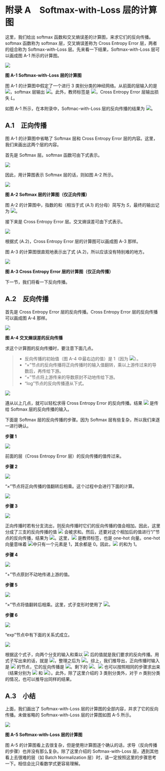 # 附录 A　Softmax-with-Loss 层的计算图

这里，我们给出 softmax 函数和交叉熵误差的计算图，来求它们的反向传播。softmax 函数称为 softmax 层，交叉熵误差称为 Cross Entropy Error 层，两者的组合称为 Softmax-with-Loss 层。先来看一下结果，Softmax-with-Loss 层可以画成图 A-1 所示的计算图。

![](http://image.colinsford.top/DeepLearning-Python/00344.jpeg)

**图 A-1 Softmax-with-Loss 层的计算图**

图 A-1 的计算图中假定了一个进行 3 类别分类的神经网络。从前面的层输入的是 ![](http://image.colinsford.top/DeepLearning-Python/00221.gif)，softmax 层输出 ![](http://image.colinsford.top/DeepLearning-Python/00222.gif)。此外，教师标签是 ![](http://image.colinsford.top/DeepLearning-Python/00223.gif)，Cross Entropy Error 层输出损失 _L_。

如图 A-1 所示，在本附录中，Softmac-with-Loss 层的反向传播的结果为 ![](http://image.colinsford.top/DeepLearning-Python/00225.gif)。

## A.1　正向传播

图 A-1 的计算图中省略了 Softmax 层和 Cross Entropy Error 层的内容。这里，我们来画出这两个层的内容。

首先是 Softmax 层。softmax 函数可由下式表示。

![](http://image.colinsford.top/DeepLearning-Python/00345.gif)

因此，用计算图表示 Softmax 层的话，则如图 A-2 所示。

![](http://image.colinsford.top/DeepLearning-Python/00346.jpeg)

**图 A-2 Softmax 层的计算图（仅正向传播）**

图 A-2 的计算图中，指数的和（相当于式 \(A.1\) 的分母）简写为 _S_，最终的输出记为 ![](http://image.colinsford.top/DeepLearning-Python/00222.gif)。

接下来是 Cross Entropy Error 层。交叉熵误差可由下式表示。

![](http://image.colinsford.top/DeepLearning-Python/00347.gif)

根据式 \(A.2\)，Cross Entropy Error 层的计算图可以画成图 A-3 那样。

图 A-3 的计算图很直观地表示出了式 \(A.2\)，所以应该没有特别难的地方。

![](http://image.colinsford.top/DeepLearning-Python/00348.jpeg)

**图 A-3 Cross Entropy Error 层的计算图（仅正向传播）**

下一节，我们将看一下反向传播。

## A.2　反向传播

首先是 Cross Entropy Error 层的反向传播。Cross Entropy Error 层的反向传播可以画成图 A-4 那样。

![](http://image.colinsford.top/DeepLearning-Python/00349.jpeg)

**图 A-4 交叉熵误差的反向传播**

求这个计算图的反向传播时，要注意下面几点。

> * 反向传播的初始值（图 A-4 中最右边的值）是 1（因为 ![](http://image.colinsford.top/DeepLearning-Python/00350.gif)）。
> * “×”节点的反向传播将正向传播时的输入值翻转，乘以上游传过来的导数后，再传给下游。
> * “+”节点将上游传来的导数原封不动地传给下游。
> * “log”节点的反向传播遵从下式。

![](http://image.colinsford.top/DeepLearning-Python/00351.gif)

遵从以上几点，就可以轻松求得 Cross Entropy Error 的反向传播。结果 ![](http://image.colinsford.top/DeepLearning-Python/00352.gif) 是传给 Softmax 层的反向传播的输入。

下面是 Softmax 层的反向传播的步骤。因为 Softmax 层有些复杂，所以我们来逐一进行确认。

**步骤 1**

![](http://image.colinsford.top/DeepLearning-Python/00353.jpeg)

前面的层（Cross Entropy Error 层）的反向传播的值传过来。

**步骤 2**

![](http://image.colinsford.top/DeepLearning-Python/00354.jpeg)

“×”节点将正向传播的值翻转后相乘。这个过程中会进行下面的计算。

![](http://image.colinsford.top/DeepLearning-Python/00355.gif)

**步骤 3**

![](http://image.colinsford.top/DeepLearning-Python/00356.jpeg)

正向传播时若有分支流出，则反向传播时它们的反向传播的值会相加。因此，这里分成了三支的反向传播的值 ![](http://image.colinsford.top/DeepLearning-Python/00357.gif) 会被求和。然后，还要对这个相加后的值进行“/”节点的反向传播，结果为 ![](http://image.colinsford.top/DeepLearning-Python/00358.gif)。这里，![](http://image.colinsford.top/DeepLearning-Python/00223.gif) 是教师标签，也是 one-hot 向量。one-hot 向量意味着 ![](http://image.colinsford.top/DeepLearning-Python/00223.gif)中只有一个元素是 1，其余都是 0。因此，![](http://image.colinsford.top/DeepLearning-Python/00223.gif) 的和为 1。

**步骤 4**

![](http://image.colinsford.top/DeepLearning-Python/00359.jpeg)

“+”节点原封不动地传递上游的值。

**步骤 5**

![](http://image.colinsford.top/DeepLearning-Python/00360.jpeg)

“×”节点将值翻转后相乘。这里，式子变形时使用了 ![](http://image.colinsford.top/DeepLearning-Python/00361.gif)。

**步骤 6**

![](http://image.colinsford.top/DeepLearning-Python/00362.jpeg)

“exp”节点中有下面的关系式成立。

![](http://image.colinsford.top/DeepLearning-Python/00363.gif)

根据这个式子，向两个分支的输入和乘以 ![](http://image.colinsford.top/DeepLearning-Python/00364.gif) 后的值就是我们要求的反向传播。用式子写出来的话，就是 ![](http://image.colinsford.top/DeepLearning-Python/00365.gif)，整理之后为 ![](http://image.colinsford.top/DeepLearning-Python/00366.gif)。综上，我们推导出，正向传播时输入是 ![](http://image.colinsford.top/DeepLearning-Python/00367.gif) 的节点，它的反向传播是 ![](http://image.colinsford.top/DeepLearning-Python/00366.gif)。剩下的 ![](http://image.colinsford.top/DeepLearning-Python/00368.gif)、![](http://image.colinsford.top/DeepLearning-Python/00369.gif) 也可以按照相同的步骤求出来（结果分别为 ![](http://image.colinsford.top/DeepLearning-Python/00370.gif) 和 ![](http://image.colinsford.top/DeepLearning-Python/00371.gif)）。此外，除了这里介绍的 3 类别分类外，对于 _n_ 类别分类的情况，也可以推导出同样的结果。

## A.3　小结

上面，我们画出了 Softmax-with-Loss 层的计算图的全部内容，并求了它的反向传播。未做省略的 Softmax-with-Loss 层的计算图如图 A-5 所示。

![](http://image.colinsford.top/DeepLearning-Python/00372.jpeg)

**图 A-5 Softmax-with-Loss 层的计算图**

图 A-5 的计算图看上去很复杂，但是使用计算图逐个确认的话，求导（反向传播的步骤）也并没有那么复杂。除了这里介绍的 Softmax-with-Loss 层，遇到其他看上去很难的层（如 Batch Normalization 层）时，请一定按照这里的步骤思考一下。相信会比只看数学式更容易理解。

